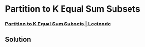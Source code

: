 # Partition to K Equal Sum Subsets
### [Partition to K Equal Sum Subsets | Leetcode](https://leetcode.com/problems/partition-to-k-equal-sum-subsets/)
## Solution 
```cpp

```